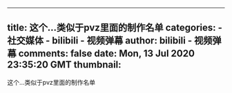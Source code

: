 
---
title: 这个...类似于pvz里面的制作名单
categories: 
    - 社交媒体
    - bilibili - 视频弹幕
author: bilibili - 视频弹幕
comments: false
date: Mon, 13 Jul 2020 23:35:20 GMT
thumbnail: 
---

<div>   
这个...类似于pvz里面的制作名单  
</div>
            